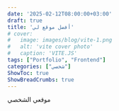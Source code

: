 ```yaml
---
date: '2025-02-12T08:00:00+03:00'
draft: true
title: 'أفضل موقع لي'
# cover:
#   image: images/blog/vite-1.png
#   alt: 'vite cover photo'
#   caption: 'VITE.JS'
tags: ["Portfolio", "Frontend"]
categories: ["شخصي"]
ShowToc: true  
ShowBreadCrumbs: true  
---
```


موقعي الشخصي